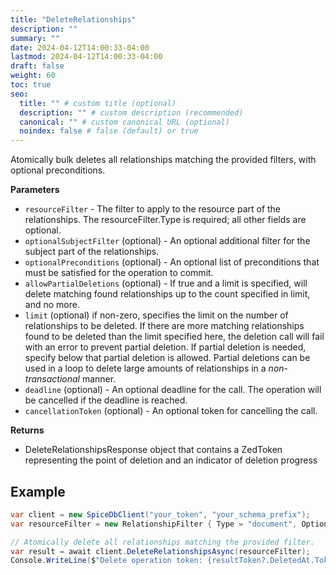 ```yaml
---
title: "DeleteRelationships"
description: ""
summary: ""
date: 2024-04-12T14:00:33-04:00
lastmod: 2024-04-12T14:00:33-04:00
draft: false
weight: 60
toc: true
seo:
  title: "" # custom title (optional)
  description: "" # custom description (recommended)
  canonical: "" # custom canonical URL (optional)
  noindex: false # false (default) or true
---
```

Atomically bulk deletes all relationships matching the provided filters, with optional preconditions.

**Parameters**

- `resourceFilter` - The filter to apply to the resource part of the relationships. The resourceFilter.Type is required; all other fields are optional.
- `optionalSubjectFilter` (optional) - An optional additional filter for the subject part of the relationships.
- `optionalPreconditions` (optional) - An optional list of preconditions that must be satisfied for the operation to commit.
- `allowPartialDeletions` (optional) - If true and a limit is specified, will delete matching found relationships up to the count specified in limit, and no more.
- `limit` (optional) if non-zero, specifies the limit on the number of relationships to be deleted. If there are more matching relationships found to be deleted than the limit specified here,
    the deletion call will fail with an error to prevent partial deletion. If partial deletion is needed, specify below that partial deletion is allowed. Partial deletions can be used
    in a loop to delete large amounts of relationships in a *non-transactional* manner.</param>
- `deadline` (optional) - An optional deadline for the call. The operation will be cancelled if the deadline is reached.
- `cancellationToken` (optional) - An optional token for cancelling the call.

**Returns**

- DeleteRelationshipsResponse object that contains a ZedToken representing the point of deletion and an indicator of deletion progress

## Example

```csharp
var client = new SpiceDbClient("your_token", "your_schema_prefix");
var resourceFilter = new RelationshipFilter { Type = "document", OptionalId = "firstdoc" };

// Atomically delete all relationships matching the provided filter.
var result = await client.DeleteRelationshipsAsync(resourceFilter);
Console.WriteLine($"Delete operation token: {resultToken?.DeletedAt.Token}");
```